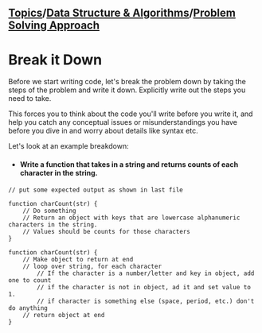 ## [Topics](../../../topics.md)/[Data Structure & Algorithms](../index.md)/[Problem Solving Approach](./index.md)

# Break it Down

Before we start writing code, let's break the problem down by taking the steps of the problem and write it down. Explicitly write out the steps you need to take.

This forces you to think about the code you'll write before you write it, and help you catch any conceptual issues or misunderstandings you have before you dive in and worry about details like syntax etc.

Let's look at an example breakdown:

- #### Write a function that takes in a string and returns counts of each character in the string.

```
// put some expected output as shown in last file

function charCount(str) {
    // Do something
    // Return an object with keys that are lowercase alphanumeric characters in the string.
    // Values should be counts for those characters
}

function charCount(str) {
    // Make object to return at end
    // loop over string, for each character
        // If the character is a number/letter and key in object, add one to count
        // if the character is not in object, ad it and set value to 1.
        // if character is something else (space, period, etc.) don't do anything
    // return object at end
}
```

